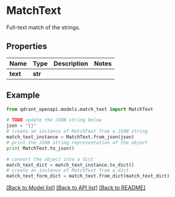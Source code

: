 # MatchText

Full-text match of the strings.

## Properties
Name | Type | Description | Notes
------------ | ------------- | ------------- | -------------
**text** | **str** |  | 

## Example

```python
from qdrant_openapi.models.match_text import MatchText

# TODO update the JSON string below
json = "{}"
# create an instance of MatchText from a JSON string
match_text_instance = MatchText.from_json(json)
# print the JSON string representation of the object
print MatchText.to_json()

# convert the object into a dict
match_text_dict = match_text_instance.to_dict()
# create an instance of MatchText from a dict
match_text_form_dict = match_text.from_dict(match_text_dict)
```
[[Back to Model list]](../README.md#documentation-for-models) [[Back to API list]](../README.md#documentation-for-api-endpoints) [[Back to README]](../README.md)


